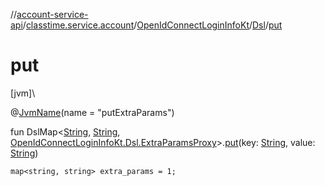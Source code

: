 //[account-service-api](../../../../index.md)/[classtime.service.account](../../index.md)/[OpenIdConnectLoginInfoKt](../index.md)/[Dsl](index.md)/[put](put.md)

# put

[jvm]\

@[JvmName](https://kotlinlang.org/api/latest/jvm/stdlib/kotlin.jvm/-jvm-name/index.html)(name = &quot;putExtraParams&quot;)

fun DslMap&lt;[String](https://kotlinlang.org/api/latest/jvm/stdlib/kotlin/-string/index.html), [String](https://kotlinlang.org/api/latest/jvm/stdlib/kotlin/-string/index.html), [OpenIdConnectLoginInfoKt.Dsl.ExtraParamsProxy](-extra-params-proxy/index.md)&gt;.[put](put.md)(key: [String](https://kotlinlang.org/api/latest/jvm/stdlib/kotlin/-string/index.html), value: [String](https://kotlinlang.org/api/latest/jvm/stdlib/kotlin/-string/index.html))

<code>map<string, string> extra_params = 1;</code>
